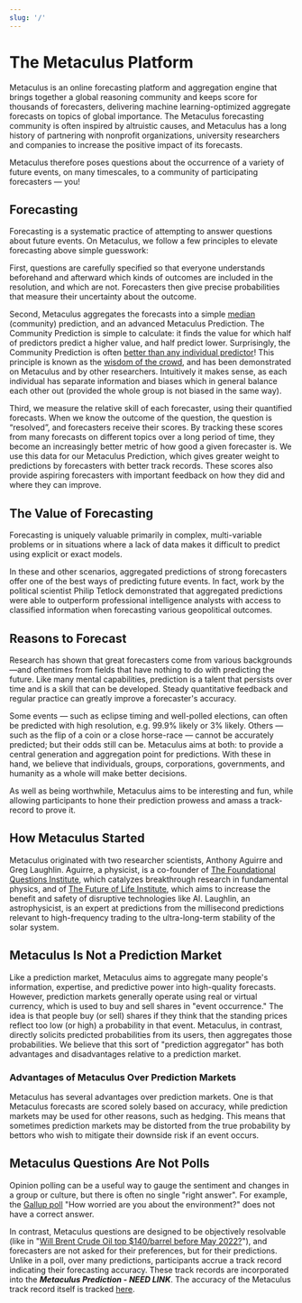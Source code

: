 ```yaml
---
slug: '/'
---
```


# The Metaculus Platform

Metaculus is an online forecasting platform and aggregation engine that brings together a global reasoning community and keeps score for thousands of forecasters, delivering machine learning-optimized aggregate forecasts on topics of global importance. The Metaculus forecasting community is often inspired by altruistic causes, and Metaculus has a long history of partnering with nonprofit organizations, university researchers and companies to increase the positive impact of its forecasts.

Metaculus therefore poses questions about the occurrence of a variety of future events, on many timescales, to a community of participating forecasters — you!

## Forecasting

Forecasting is a systematic practice of attempting to answer questions about future events. On Metaculus, we follow a few principles to elevate forecasting above simple guesswork:

First, questions are carefully specified so that everyone understands beforehand and afterward which kinds of outcomes are included in the resolution, and which are not. Forecasters then give precise probabilities that measure their uncertainty about the outcome.

Second, Metaculus aggregates the forecasts into a simple [median](https://en.wikipedia.org/wiki/Median) (community) prediction, and an advanced Metaculus Prediction. The Community Prediction is simple to calculate: it finds the value for which half of predictors predict a higher value, and half predict lower. Surprisingly, the Community Prediction is often [better than any individual predictor](https://www.metaculus.com/questions/track-record/)! This principle is known as the [wisdom of the crowd](https://en.wikipedia.org/wiki/Wisdom_of_the_crowd), and has been demonstrated on Metaculus and by other researchers. Intuitively it makes sense, as each individual has separate information and biases which in general balance each other out (provided the whole group is not biased in the same way).

Third, we measure the relative skill of each forecaster, using their quantified forecasts. When we know the outcome of the question, the question is “resolved”, and forecasters receive their scores. By tracking these scores from many forecasts on different topics over a long period of time, they become an increasingly better metric of how good a given forecaster is. We use this data for our Metaculus Prediction, which gives greater weight to predictions by forecasters with better track records. These scores also provide aspiring forecasters with important feedback on how they did and where they can improve.


## The Value of Forecasting

Forecasting is uniquely valuable primarily in complex, multi-variable problems or in situations where a lack of data makes it difficult to predict using explicit or exact models.

In these and other scenarios, aggregated predictions of strong forecasters offer one of the best ways of predicting future events. In fact, work by the political scientist Philip Tetlock demonstrated that aggregated predictions were able to outperform professional intelligence analysts with access to classified information when forecasting various geopolitical outcomes.


## Reasons to Forecast

Research has shown that great forecasters come from various backgrounds—and oftentimes from fields that have nothing to do with predicting the future. Like many mental capabilities, prediction is a talent that persists over time and is a skill that can be developed. Steady quantitative feedback and regular practice can greatly improve a forecaster's accuracy.

Some events — such as eclipse timing and well-polled elections, can often be predicted with high resolution, e.g. 99.9% likely or 3% likely. Others — such as the flip of a coin or a close horse-race — cannot be accurately predicted; but their odds still can be. Metaculus aims at both: to provide a central generation and aggregation point for predictions. With these in hand, we believe that individuals, groups, corporations, governments, and humanity as a whole will make better decisions.

As well as being worthwhile, Metaculus aims to be interesting and fun, while allowing participants to hone their prediction prowess and amass a track-record to prove it.

## How Metaculus Started

Metaculus originated with two researcher scientists, Anthony Aguirre and Greg Laughlin. Aguirre, a physicist, is a co-founder of [The Foundational Questions Institute](https://fqxi.org/), which catalyzes breakthrough research in fundamental physics, and of [The Future of Life Institute](https://futureoflife.org/), which aims to increase the benefit and safety of disruptive technologies like AI. Laughlin, an astrophysicist, is an expert at predictions from the millisecond predictions relevant to high-frequency trading to the ultra-long-term stability of the solar system.

## Metaculus Is Not a Prediction Market

Like a prediction market, Metaculus aims to aggregate many people's information, expertise, and predictive power into high-quality forecasts. However, prediction markets generally operate using real or virtual currency, which is used to buy and sell shares in "event occurrence." The idea is that people buy (or sell) shares if they think that the standing prices reflect too low (or high) a probability in that event. Metaculus, in contrast, directly solicits predicted probabilities from its users, then aggregates those probabilities. We believe that this sort of "prediction aggregator" has both advantages and disadvantages relative to a prediction market.

### Advantages of Metaculus Over Prediction Markets

Metaculus has several advantages over prediction markets. One is that Metaculus forecasts are scored solely based on accuracy, while prediction markets may be used for other reasons, such as hedging. This means that sometimes prediction markets may be distorted from the true probability by bettors who wish to mitigate their downside risk if an event occurs.

## Metaculus Questions Are Not Polls

Opinion polling can be a useful way to gauge the sentiment and changes in a group or culture, but there is often no single "right answer". For example, the  [Gallup poll](https://news.gallup.com/poll/391547/seven-year-stretch-elevated-environmental-concern.aspx) "How worried are you about the environment?" does not have a correct answer.

In contrast, Metaculus questions are designed to be objectively resolvable (like in "[Will Brent Crude Oil top $140/barrel before May 2022?](https://www.metaculus.com/questions/9942/brent-oil-to-breach-140-before-may/)"), and forecasters are not asked for their preferences, but for their predictions. Unlike in a poll, over many predictions, participants accrue a track record indicating their forecasting accuracy. These track records are incorporated into the ***Metaculus Prediction - NEED LINK***. The accuracy of the Metaculus track record itself is tracked [here](https://www.metaculus.com/questions/track-record/).